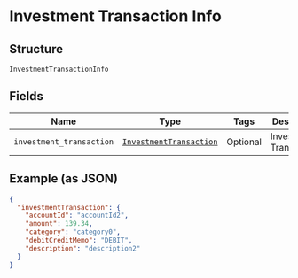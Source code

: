 
# Investment Transaction Info

## Structure

`InvestmentTransactionInfo`

## Fields

| Name | Type | Tags | Description |
|  --- | --- | --- | --- |
| `investment_transaction` | [`InvestmentTransaction`](../../doc/models/investment-transaction.md) | Optional | Investment Transactions |

## Example (as JSON)

```json
{
  "investmentTransaction": {
    "accountId": "accountId2",
    "amount": 139.34,
    "category": "category0",
    "debitCreditMemo": "DEBIT",
    "description": "description2"
  }
}
```


